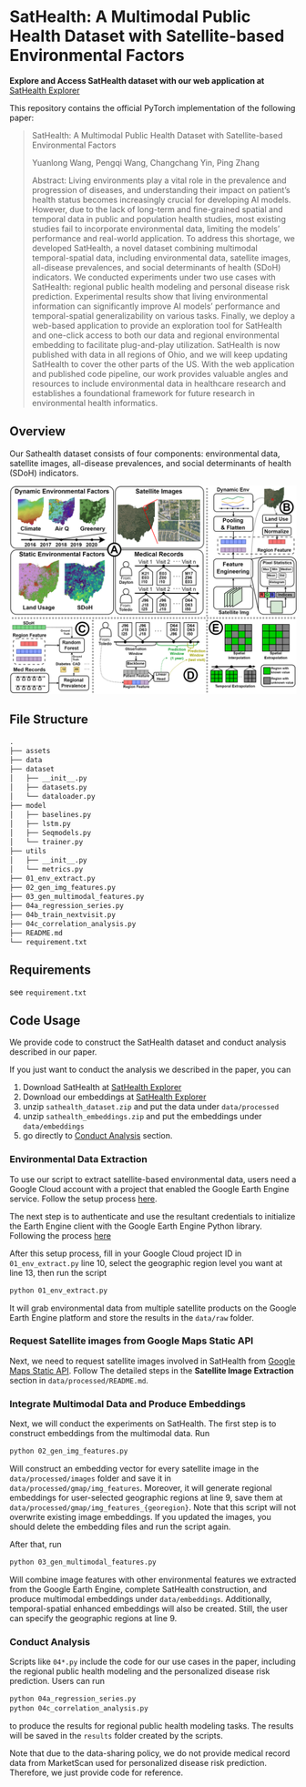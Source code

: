 # SatHealth: A Multimodal Public Health Dataset with Satellite-based Environmental Factors

**Explore and Access SatHealth dataset with our web application at** [SatHealth Explorer](https://aimed-sathealth.net)

This repository contains the official PyTorch implementation of the following paper:

> SatHealth: A Multimodal Public Health Dataset with Satellite-based Environmental Factors
> 
> Yuanlong Wang, Pengqi Wang, Changchang Yin, Ping Zhang
> 
> Abstract: Living environments play a vital role in the prevalence and progression of diseases, and understanding their impact on patient’s health status becomes increasingly crucial for developing AI models. However, due to the lack of long-term and fine-grained spatial and temporal data in public and population health studies, most existing studies fail to incorporate environmental data, limiting the models’ performance and real-world application. To address this shortage, we developed SatHealth, a novel dataset combining multimodal temporal-spatial data, including environmental data, satellite images, all-disease prevalences, and social determinants of health (SDoH) indicators. We conducted experiments under two use cases with SatHealth: regional public health modeling and personal disease risk prediction. Experimental results show that living environmental information can significantly improve AI models’ performance and temporal-spatial generalizability on various tasks. Finally, we deploy a web-based application to provide an exploration tool for SatHealth and one-click access to both our data and regional environmental embedding to facilitate plug-and-play utilization. SatHealth is now published with data in all regions of Ohio, and we will keep updating SatHealth to cover the other parts of the US. With the web application and published code pipeline, our work provides valuable angles and resources to include environmental data in healthcare research and establishes a foundational framework for future research in environmental health informatics.

## Overview

Our Sathealth dataset consists of four components: environmental data, satellite images, all-disease prevalences, and social determinants of health (SDoH) indicators. 

![overview_img](assets/overview.png)

## File Structure
```
.
├── assets
├── data
├── dataset
│   ├── __init__.py
│   ├── datasets.py
│   └── dataloader.py
├── model
│   ├── baselines.py
│   ├── lstm.py
│   ├── Seqmodels.py
│   └── trainer.py
├── utils
│   ├── __init__.py
│   └── metrics.py
├── 01_env_extract.py
├── 02_gen_img_features.py
├── 03_gen_multimodal_features.py
├── 04a_regression_series.py
├── 04b_train_nextvisit.py
├── 04c_correlation_analysis.py
├── README.md
└── requirement.txt
```
## Requirements

see `requirement.txt`

## Code Usage

We provide code to construct the SatHealth dataset and conduct analysis described in our paper. 

If you just want to conduct the analysis we described in the paper, you can 
1. Download SatHealth at [SatHealth Explorer](https://aimed-sathealth.net)
2. Download our embeddings at [SatHealth Explorer](https://aimed-sathealth.net)
3. unzip `sathealth_dataset.zip` and put the data under `data/processed` 
4. unzip `sathealth_embeddings.zip` and put the embeddings under `data/embeddings`
5. go directly to [Conduct Analysis](#conduct-analysis) section.

### Environmental Data Extraction

To use our script to extract satellite-based environmental data, users need a Google Cloud account with a project that enabled the Google Earth Engine service. Follow the setup process [here](https://developers.google.com/earth-engine/guides/access).

The next step is to authenticate and use the resultant credentials to initialize the Earth Engine client with the Google Earth Engine Python library. Following the process [here](https://developers.google.com/earth-engine/guides/auth)

After this setup process, fill in your Google Cloud project ID in `01_env_extract.py` line 10, select the geographic region level you want at line 13, then run the script

```bash
python 01_env_extract.py
```

It will grab environmental data from multiple satellite products on the Google Earth Engine platform and store the results in the `data/raw` folder.

### Request Satellite images from Google Maps Static API

Next, we need to request satellite images involved in SatHealth from [Google Maps Static API](https://developers.google.com/maps/documentation/maps-static). Follow The detailed steps in the **Satellite Image Extraction** section in `data/processed/README.md`.

### Integrate Multimodal Data and Produce Embeddings

Next, we will conduct the experiments on SatHealth. The first step is to construct embeddings from the multimodal data. Run

```bash
python 02_gen_img_features.py
```

Will construct an embedding vector for every satellite image in the `data/processed/images` folder and save it in `data/processed/gmap/img_features`. Moreover, it will generate regional embeddings for user-selected geographic regions at line 9, save them at `data/processed/gmap/img_features_{georegion}`. Note that this script will not overwrite existing image embeddings. If you updated the images, you should delete the embedding files and run the script again.

After that, run
```bash
python 03_gen_multimodal_features.py
```
Will combine image features with other environmental features we extracted from the Google Earth Engine, complete SatHealth construction, and produce multimodal embeddings under `data/embeddings`. Additionally, temporal-spatial enhanced embeddings will also be created. Still, the user can specify the geographic regions at line 9.

### Conduct Analysis

Scripts like `04*.py` include the code for our use cases in the paper, including the regional public health modeling and the personalized disease risk prediction. Users can run

```bash
python 04a_regression_series.py
python 04c_correlation_analysis.py
```

to produce the results for regional public health modeling tasks. The results will be saved in the `results` folder created by the scripts. 

Note that due to the data-sharing policy, we do not provide medical record data from MarketScan used for personalized disease risk prediction. Therefore, we just provide code for reference.
